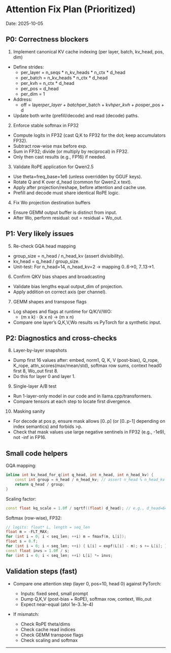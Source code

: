 # Attention Fix Plan (Prioritized)

Date: 2025-10-05

## P0: Correctness blockers

1) Implement canonical KV cache indexing (per layer, batch, kv_head, pos, dim)
- Define strides:
  - per_layer = n_seqs * n_kv_heads * n_ctx * d_head
  - per_batch = n_kv_heads * n_ctx * d_head
  - per_kvh   = n_ctx * d_head
  - per_pos   = d_head
  - per_dim   = 1
- Address:
  - off = layer*per_layer + batch*per_batch + kvh*per_kvh + pos*per_pos + d
- Update both write (prefill/decode) and read (decode) paths.

2) Enforce stable softmax in FP32
- Compute logits in FP32 (cast Q,K to FP32 for the dot; keep accumulators FP32).
- Subtract row-wise max before exp.
- Sum in FP32; divide (or multiply by reciprocal) in FP32.
- Only then cast results (e.g., FP16) if needed.

3) Validate RoPE application for Qwen2.5
- Use theta=freq_base=1e6 (unless overridden by GGUF keys).
- Rotate Q and K over d_head (common for Qwen2.x text).
- Apply after projection/reshape, before attention and cache use.
- Prefill and decode must share identical RoPE logic.

4) Fix Wo projection destination buffers
- Ensure GEMM output buffer is distinct from input.
- After Wo, perform residual: out = residual + Wo_out.

## P1: Very likely issues

5) Re-check GQA head mapping
- group_size = n_head / n_head_kv (assert divisibility).
- kv_head = q_head / group_size.
- Unit-test: For n_head=14, n_head_kv=2 → mapping 0..6→0, 7..13→1.

6) Confirm QKV bias shapes and broadcasting
- Validate bias lengths equal output_dim of projection.
- Apply addition on correct axis (per channel).

7) GEMM shapes and transpose flags
- Log shapes and flags at runtime for Q/K/V/WO:
  - (m x k) · (k x n) -> (m x n)
- Compare one layer’s Q,K,V,Wo results vs PyTorch for a synthetic input.

## P2: Diagnostics and cross-checks

8) Layer-by-layer snapshots
- Dump first 16 values after: embed, norm1, Q, K, V (post-bias), Q_rope, K_rope, attn_scores(max/mean/std), softmax row sums, context head0 first 8, Wo_out first 8.
- Do this for layer 0 and layer 1.

9) Single-layer A/B test
- Run 1-layer-only model in our code and in llama.cpp/transformers.
- Compare tensors at each step to locate first divergence.

10) Masking sanity
- For decode at pos p, ensure mask allows [0..p] (or [0..p-1] depending on index semantics) and forbids >p.
- Check that mask values use large negative sentinels in FP32 (e.g., -1e9), not -inf in FP16.

## Small code helpers

GQA mapping:
```cpp
inline int kv_head_for_q(int q_head, int n_head, int n_head_kv) {
    const int group = n_head / n_head_kv; // assert n_head % n_head_kv == 0
    return q_head / group;
}
```

Scaling factor:
```cpp
const float kq_scale = 1.0f / sqrtf((float) d_head); // e.g., d_head=64 -> 0.125f
```

Softmax (row-wise), FP32:
```cpp
// logits: float* L, length = seq_len
float m = -FLT_MAX;
for (int i = 0; i < seq_len; ++i) m = fmaxf(m, L[i]);
float s = 0.f;
for (int i = 0; i < seq_len; ++i) { L[i] = expf(L[i] - m); s += L[i]; }
const float invs = 1.0f / s;
for (int i = 0; i < seq_len; ++i) L[i] *= invs;
```

## Validation steps (fast)

- Compare one attention step (layer 0, pos=10, head 0) against PyTorch:
  - Inputs: fixed seed, small prompt
  - Dump Q,K,V (post-bias + RoPE), softmax row, context, Wo_out
  - Expect near-equal (atol 1e-3..1e-4)

- If mismatch:
  - Check RoPE theta/dims
  - Check cache read indices
  - Check GEMM transpose flags
  - Check scaling and softmax

---